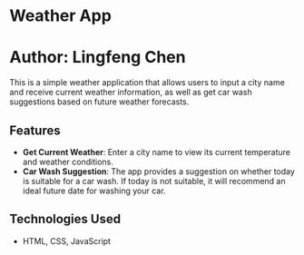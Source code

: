 # Weather App
# Author: Lingfeng Chen

This is a simple weather application that allows users to input a city name and receive current weather information, as well as get car wash suggestions based on future weather forecasts.

## Features
- **Get Current Weather**: Enter a city name to view its current temperature and weather conditions.
- **Car Wash Suggestion**: The app provides a suggestion on whether today is suitable for a car wash. If today is not suitable, it will recommend an ideal future date for washing your car.

## Technologies Used
- HTML, CSS, JavaScript